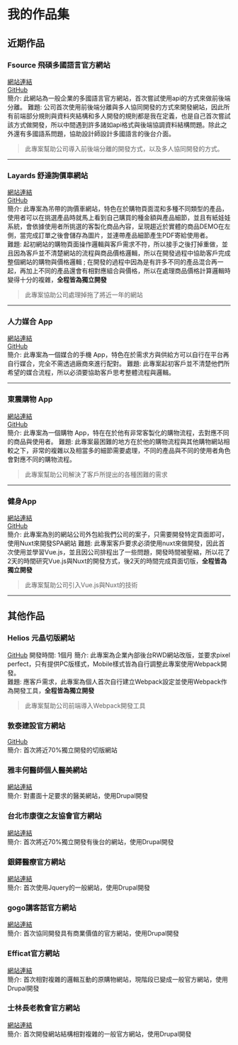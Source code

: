 # 我的作品集

## 近期作品

### Fsource 飛碩多國語言官方網站
[網站連結](http://fsource.bsdctw.net/zh)  
[GitHub](https://github.com/ian840402/fsource)  
簡介: 此網站為一般企業的多國語言官方網站，首次嘗試使用api的方式來做前後端分離。
難題: 公司首次使用前後端分離與多人協同開發的方式來開發網站，因此所有前端部分規則與資料夾結構和多人開發的規則都是我在定義，也是自己首次嘗試該方式做開發，所以中間遇到許多諸如api格式與後端協調資料結構問題。除此之外還有多國語系問題，協助設計師設計多國語言的後台介面。  
> 此專案幫助公司導入前後端分離的開發方式，以及多人協同開發的方式。
****

### Layards 舒達詢價車網站
[網站連結](https://www.bestpricelanyards.com/)  
[GitHub]()  
簡介: 此專案為吊帶的詢價車網站，特色在於購物頁面混和多種不同類型的產品，使用者可以在挑選產品時就馬上看到自己購買的種金額與產品細節，並且有紙娃娃系統，會依據使用者所挑選的客製化商品內容，呈現趨近於實體的商品DEMO在左側，當完成訂單之後會儲存為圖片，並連帶產品細節產生PDF寄給使用者。  
難題: 起初網站的購物頁面操作邏輯與客戶需求不符，所以接手之後打掉重做，並且因為客戶並不清楚網站的流程與商品價格邏輯，所以在開發過程中協助客戶完成整個網站的購物與價格邏輯 ; 在開發的過程中因為是有許多不同的產品混合再一起，再加上不同的產品還會有相對應組合與價格，所以在處理商品價格計算邏輯時變得十分的複雜，**全程皆為獨立開發**
> 此專案協助公司處理掉拖了將近一年的網站
****

### 人力媒合 App
[網站連結](http://bsdctw.net/match-APP/app/#/)  
[GitHub](https://github.com/ian840402/gym-app)  
簡介: 此專案為一個媒合的手機 App，特色在於需求方與供給方可以自行在平台再自行媒合，完全不需透過廠商來進行配對。
難題: 此專案起初客戶並不清楚他們所希望的媒合流程，所以必須要協助客戶思考整體流程與邏輯。
****

### 東震購物 App
[網站連結](http://bsdctw.net/tocin/app/#/)  
[GitHub](https://github.com/ian840402/gym-app)  
簡介: 此專案為一個購物 App，特在在於他有非常客製化的購物流程，去對應不同的商品與使用者。
難題: 此專案最困難的地方在於他的購物流程與其他購物網站相較之下，非常的複雜以及相當多的細節需要處理，不同的產品與不同的使用者角色會對應不同的購物流程。
> 此專案幫助公司解決了客戶所提出的各種困難的需求
****

### 健身App
[網站連結](https://ian840402.github.io/)  
[GitHub](https://github.com/ian840402/gym-app)  
簡介: 此專案為別的網站公司外包給我們公司的案子，只需要開發特定頁面即可，使用Nuxt來開發SPA網站
難題: 此專案客戶要求必須使用nuxt來做開發，因此首次使用並學習Vue.js，並且因公司排程出了一些問題，開發時間被壓縮，所以花了2天的時間研究Vue.js與Nuxt的開發方式，後2天的時間完成頁面切版，**全程皆為獨立開發**
> 此專案幫助公司引入Vue.js與Nuxt的技術
****

## 其他作品

### Helios 元晶切版網站  
[GitHub](https://github.com/ian840402/Helios)
開發時間: 1個月
簡介: 此專案為企業內部後台RWD網站改版，並要求pixel perfect，只有提供PC版樣式，Mobile樣式皆為自行調整此專案使用Webpack開發。  
難題: 應客戶需求，此專案為個人首次自行建立Webpack設定並使用Webpack作為開發工具，**全程皆為獨立開發**
> 此專案幫助公司前端導入Webpack開發工具

### 敦泰建設官方網站
[GitHub](https://github.com/ian840402/Duntai)  
簡介: 首次將近70%獨立開發的切版網站

### 雅丰何醫師個人醫美網站
[網站連結](https://www.bsu3.com/)  
簡介: 對畫面十足要求的醫美網站，使用Drupal開發

### 台北市康復之友協會官方網站
[網站連結](https://www.tpmra.org.tw/)  
簡介: 首次將近70%獨立開發有後台的網站，使用Drupal開發

### 銀鐸醫療官方網站
[網站連結](http://www.silverbell.com.tw/)  
簡介: 首次使用Jquery的一般網站，使用Drupal開發

### gogo講客話官方網站
[網站連結](http://go.gtv.com.tw/)  
簡介: 首次協同開發具有商業價值的官方網站，使用Drupal開發

### Efficat官方網站
[網站連結](http://www.efficat.com/)  
簡介: 首次相對複雜的邏輯互動的原購物網站，現階段已變成一般官方網站，使用Drupal開發

### 士林長老教會官方網站
[網站連結]( https://www.sl-pc.org.tw/)  
簡介: 首次開發網站結構相對複雜的一般官方網站，使用Drupal開發
